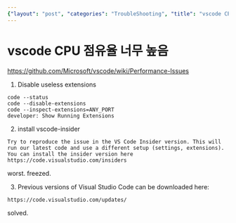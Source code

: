 ```yaml
---
{"layout": "post", "categories": "TroubleShooting", "title": "vscode CPU", "feature-img": "assets/img/feature_img.png"}
---
```

# vscode CPU 점유율 너무 높음
https://github.com/Microsoft/vscode/wiki/Performance-Issues

1. Disable useless extensions
```
code --status
code --disable-extensions
code --inspect-extensions=ANY_PORT
developer: Show Running Extensions
```

2. install vscode-insider
```
Try to reproduce the issue in the VS Code Insider version. This will run our latest code and use a different setup (settings, extensions). You can install the insider version here https://code.visualstudio.com/insiders
```
worst. freezed.

3. Previous versions of Visual Studio Code can be downloaded here:
```
https://code.visualstudio.com/updates/
```
solved.
